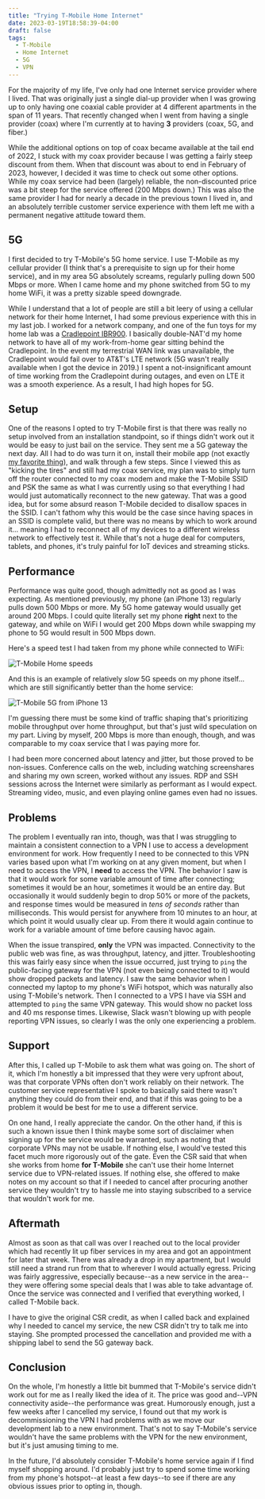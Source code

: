 ```yaml
---
title: "Trying T-Mobile Home Internet"
date: 2023-03-19T18:58:39-04:00
draft: false
tags:
  - T-Mobile
  - Home Internet
  - 5G
  - VPN
---
```


For the majority of my life, I've only had one Internet service provider where I lived. That was originally just a single dial-up provider when I was growing up to only having one coaxial cable provider at 4 different apartments in the span of 11 years. That recently changed when I went from having a single provider (coax) where I'm currently at to having **3** providers (coax, 5G, and fiber.)

While the additional options on top of coax became available at the tail end of 2022, I stuck with my coax provider because I was getting a fairly steep discount from them. When that discount was about to end in February of 2023, however, I decided it was time to check out some other options. While my coax service had been (largely) reliable, the non-discounted price was a bit steep for the service offered (200 Mbps down.) This was also the same provider I had for nearly a decade in the previous town I lived in, and an absolutely terrible customer service experience with them left me with a permanent negative attitude toward them.

## 5G

I first decided to try T-Mobile's 5G home service. I use T-Mobile as my cellular provider (I think that's a prerequisite to sign up for their home service), and in my area 5G absolutely screams, regularly pulling down 500 Mbps or more. When I came home and my phone switched from 5G to my home WiFi, it was a pretty sizable speed downgrade.

While I understand that a lot of people are still a bit leery of using a cellular network for their home Internet, I had some previous experience with this in my last job. I worked for a network company, and one of the fun toys for my home lab was a [Cradlepoint IBR900](https://cradlepoint.com/product/endpoints/ibr900/). I basically double-NAT'd my home network to have all of my work-from-home gear sitting behind the Cradlepoint. In the event my terrestrial WAN link was unavailable, the Cradlepoint would fail over to AT&T's LTE network (5G wasn't really available when I got the device in 2019.) I spent a not-insignificant amount of time working from the Cradlepoint during outages, and even on LTE it was a smooth experience. As a result, I had high hopes for 5G.

## Setup

One of the reasons I opted to try T-Mobile first is that there was really no setup involved from an installation standpoint, so if things didn't work out it would be easy to just bail on the service. They sent me a 5G gateway the next day. All I had to do was turn it on, install their mobile app (not exactly [my favorite thing](https://loopednetwork.medium.com/tp-link-ax3000-4cdb961dd761)), and walk through a few steps. Since I viewed this as "kicking the tires" and still had my coax service, my plan was to simply turn off the router connected to my coax modem and make the T-Mobile SSID and PSK the same as what I was currently using so that everything I had would just automatically reconnect to the new gateway. That was a good idea, but for some absurd reason T-Mobile decided to disallow spaces in the SSID. I can't fathom why this would be the case since having spaces in an SSID is complete valid, but there was no means by which to work around it... meaning I had to reconnect all of my devices to a different wireless network to effectively test it. While that's not a huge deal for computers, tablets, and phones, it's truly painful for IoT devices and streaming sticks.

## Performance

Performance was quite good, though admittedly not as good as I was expecting. As mentioned previously, my phone (an iPhone 13) regularly pulls down 500 Mbps or more. My 5G home gateway would usually get around 200 Mbps. I could quite literally set my phone **right** next to the gateway, and while on WiFi I would get 200 Mbps down while swapping my phone to 5G would result in 500 Mbps down.

Here's a speed test I had taken from my phone while connected to WiFi:

![T-Mobile Home speeds](/2023/t-mobile_wifi_speed.jpeg)

And this is an example of relatively _slow_ 5G speeds on my phone itself... which are still significantly better than the home service:

![T-Mobile 5G from iPhone 13](/2023/t-mobile_5g_speed.jpeg)

I'm guessing there must be some kind of traffic shaping that's prioritizing mobile throughput over home throughput, but that's just wild speculation on my part. Living by myself, 200 Mbps is more than enough, though, and was comparable to my coax service that I was paying more for.

I had been more concerned about latency and jitter, but those proved to be non-issues. Conference calls on the web, including watching screenshares and sharing my own screen, worked without any issues. RDP and SSH sessions across the Internet were similarly as performant as I would expect. Streaming video, music, and even playing online games even had no issues.

## Problems

The problem I eventually ran into, though, was that I was struggling to maintain a consistent connection to a VPN I use to access a development environment for work. How frequently I need to be connected to this VPN varies based upon what I'm working on at any given moment, but when I need to access the VPN, I **need** to access the VPN. The behavior I saw is that it would work for some variable amount of time after connecting; sometimes it would be an hour, sometimes it would be an entire day. But occasionally it would suddenly begin to drop 50% or more of the packets, and response times would be measured in _tens of seconds_ rather than milliseconds. This would persist for anywhere from 10 minutes to an hour, at which point it would usually clear up. From there it would again continue to work for a variable amount of time before causing havoc again.

When the issue transpired, **only** the VPN was impacted. Connectivity to the public web was fine, as was throughput, latency, and jitter. Troubleshooting this was fairly easy since when the issue occurred, just trying to `ping` the public-facing gateway for the VPN (not even being connected to it) would show dropped packets and latency. I saw the same behavior when I connected my laptop to my phone's WiFi hotspot, which was naturally also using T-Mobile's network. Then I connected to a VPS I have via SSH and attempted to `ping` the same VPN gateway. This would show no packet loss and 40 ms response times. Likewise, Slack wasn't blowing up with people reporting VPN issues, so clearly I was the only one experiencing a problem.

## Support

After this, I called up T-Mobile to ask them what was going on. The short of it, which I'm honestly a bit impressed that they were very upfront about, was that corporate VPNs often don't work reliably on their network. The customer service representative I spoke to basically said there wasn't anything they could do from their end, and that if this was going to be a problem it would be best for me to use a different service.

On one hand, I really appreciate the candor. On the other hand, if this is such a known issue then I think maybe some sort of disclaimer when signing up for the service would be warranted, such as noting that corporate VPNs may not be usable. If nothing else, I would've tested this facet much more rigorously out of the gate. Even the CSR said that when she works from home **for T-Mobile** she can't use their home Internet service due to VPN-related issues. If nothing else, she offered to make notes on my account so that if I needed to cancel after procuring another service they wouldn't try to hassle me into staying subscribed to a service that wouldn't work for me.

## Aftermath

Almost as soon as that call was over I reached out to the local provider which had recently lit up fiber services in my area and got an appointment for later that week. There was already a drop in my apartment, but I would still need a strand run from that to wherever I would actually egress. Pricing was fairly aggressive, especially because--as a new service in the area--they were offering some special deals that I was able to take advantage of. Once the service was connected and I verified that everything worked, I called T-Mobile back.

I have to give the original CSR credit, as when I called back and explained why I needed to cancel my service, the new CSR didn't try to talk me into staying. She prompted processed the cancellation and provided me with a shipping label to send the 5G gateway back.

## Conclusion

On the whole, I'm honestly a little bit bummed that T-Mobile's service didn't work out for me as I really liked the idea of it. The price was good and--VPN connectivity aside--the performance was great. Humorously enough, just a few weeks after I cancelled my service, I found out that my work is decommissioning the VPN I had problems with as we move our development lab to a new environment. That's not to say T-Mobile's service wouldn't have the same problems with the VPN for the new environment, but it's just amusing timing to me.

In the future, I'd absolutely consider T-Mobile's home service again if I find myself shopping around. I'd probably just try to spend some time working from my phone's hotspot--at least a few days--to see if there are any obvious issues prior to opting in, though.
